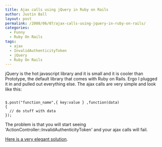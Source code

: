 ```yaml
---
title: Ajax calls using jQuery in Ruby on Rails
author: Justin Ball
layout: post
permalink: /2008/06/07/ajax-calls-using-jquery-in-ruby-on-rails/
categories:
  - Funny
  - Ruby On Rails
tags:
  - ajax
  - InvalidAuthenticityToken
  - jQuery
  - Ruby On Rails
---
```


jQuery is the hot javascript library and it is small and it is cooler than Prototype, the default library that comes with Ruby on Rails.  Ergo I plugged it in and pulled out everything else.  The ajax calls are very simple and look like this:


<pre><code class="javascript">
$.post("function_name",{ key:value } ,function(data)
{
  // do stuff with data
});
</pre></code>

The problem is that you will start seeing 'ActionController::InvalidAuthenticityToken' and your ajax calls will fail.

<a href="http://henrik.nyh.se/2008/05/rails-authenticity-token-with-jquery">Here is a very elegant solution</a>.
